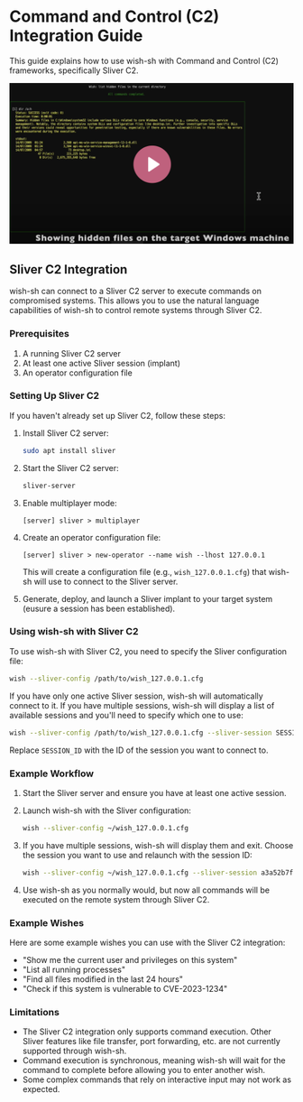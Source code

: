# Command and Control (C2) Integration Guide

This guide explains how to use wish-sh with Command and Control (C2) frameworks, specifically Sliver C2.

[![WISH Walkthrough: Remote Control with C2 Integration](img/MvThumv-Sliver-C2.png)](https://youtube.com/watch?v=rFtaUYvvN80)

## Sliver C2 Integration

wish-sh can connect to a Sliver C2 server to execute commands on compromised systems. This allows you to use the natural language capabilities of wish-sh to control remote systems through Sliver C2.

### Prerequisites

1. A running Sliver C2 server
2. At least one active Sliver session (implant)
3. An operator configuration file

### Setting Up Sliver C2

If you haven't already set up Sliver C2, follow these steps:

1. Install Sliver C2 server:
   ```bash
   sudo apt install sliver
   ```

2. Start the Sliver C2 server:
   ```bash
   sliver-server
   ```

3. Enable multiplayer mode:
   ```
   [server] sliver > multiplayer
   ```

4. Create an operator configuration file:
   ```
   [server] sliver > new-operator --name wish --lhost 127.0.0.1
   ```
   This will create a configuration file (e.g., `wish_127.0.0.1.cfg`) that wish-sh will use to connect to the Sliver server.

5. Generate, deploy, and launch a Sliver implant to your target system (eusure a session has been established).

### Using wish-sh with Sliver C2

To use wish-sh with Sliver C2, you need to specify the Sliver configuration file:

```bash
wish --sliver-config /path/to/wish_127.0.0.1.cfg
```

If you have only one active Sliver session, wish-sh will automatically connect to it. If you have multiple sessions, wish-sh will display a list of available sessions and you'll need to specify which one to use:

```bash
wish --sliver-config /path/to/wish_127.0.0.1.cfg --sliver-session SESSION_ID
```

Replace `SESSION_ID` with the ID of the session you want to connect to.

### Example Workflow

1. Start the Sliver server and ensure you have at least one active session.

2. Launch wish-sh with the Sliver configuration:
   ```bash
   wish --sliver-config ~/wish_127.0.0.1.cfg
   ```

3. If you have multiple sessions, wish-sh will display them and exit. Choose the session you want to use and relaunch with the session ID:
   ```bash
   wish --sliver-config ~/wish_127.0.0.1.cfg --sliver-session a3a52b7f-eb9c-410a-b349-c23708e01572
   ```

4. Use wish-sh as you normally would, but now all commands will be executed on the remote system through Sliver C2.

### Example Wishes

Here are some example wishes you can use with the Sliver C2 integration:

- "Show me the current user and privileges on this system"
- "List all running processes"
- "Find all files modified in the last 24 hours"
- "Check if this system is vulnerable to CVE-2023-1234"

### Limitations

- The Sliver C2 integration only supports command execution. Other Sliver features like file transfer, port forwarding, etc. are not currently supported through wish-sh.
- Command execution is synchronous, meaning wish-sh will wait for the command to complete before allowing you to enter another wish.
- Some complex commands that rely on interactive input may not work as expected.
